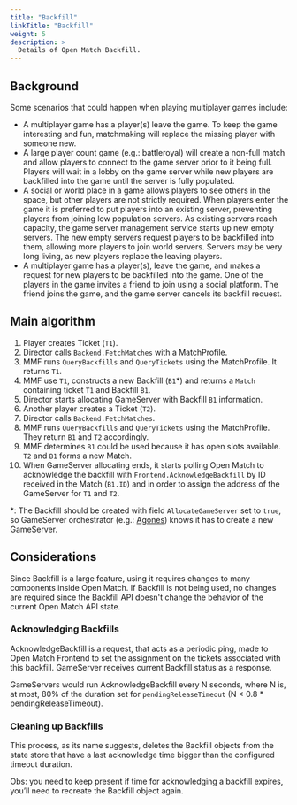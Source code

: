 ```yaml
---
title: "Backfill"
linkTitle: "Backfill"
weight: 5
description: >
  Details of Open Match Backfill.
---
```


## Background

Some scenarios that could happen when playing multiplayer games include:

* A multiplayer game has a player(s) leave the game. To keep the game interesting and fun, matchmaking will replace the missing player with someone new.
* A large player count game (e.g.: battleroyal) will create a non-full match and allow players to connect to the game server prior to it being full. Players will wait in a lobby on the game server while new players are backfilled into the game until the server is fully populated.
* A social or world place in a game allows players to see others in the space, but other players are not strictly required. When players enter the game it is preferred to put players into an existing server, preventing players from joining low population servers. As existing servers reach capacity, the game server management service starts up new empty servers. The new empty servers request players to be backfilled into them, allowing more players to join world servers. Servers may be very long living, as new players replace the leaving players.
* A multiplayer game has a player(s), leave the game, and makes a request for new players to be backfilled into the game. One of the players in the game invites a friend to join using a social platform. The friend joins the game, and the game server cancels its backfill request.

## Main algorithm

1. Player creates Ticket (`T1`).
2. Director calls `Backend.FetchMatches` with a MatchProfile.
3. MMF runs `QueryBackfills` and `QueryTickets` using the MatchProfile. It returns `T1`.
4. MMF use `T1`, constructs a new Backfill (`B1`*) and returns a `Match` containing ticket `T1` and Backfill `B1`.
5. Director starts allocating GameServer with Backfill `B1` information.
6. Another player creates a Ticket (`T2`).
7. Director calls `Backend.FetchMatches`.
8. MMF runs `QueryBackfills` and `QueryTickets` using the MatchProfile. They return `B1` and `T2` accordingly.
9. MMF determines `B1` could be used because it has open slots available. `T2` and `B1` forms a new Match.
10. When GameServer allocating ends, it starts polling Open Match to acknowledge the backfill with `Frontend.AcknowledgeBackfill` by ID received in the Match (`B1.ID`) and in order to assign the address of the GameServer for `T1` and `T2`.

*: The Backfill should be created with field `AllocateGameServer` set to `true`, so GameServer orchestrator (e.g.: [Agones](https://agones.dev/site/)) knows it has to create a new GameServer.

## Considerations

Since Backfill is a large feature, using it requires changes to many components inside Open Match.
If Backfill is not being used, no changes are required since the Backfill API doesn't change 
the behavior of the current Open Match API state.

### Acknowledging Backfills

AcknowledgeBackfill is a request, that acts as a periodic ping, made to Open Match Frontend to set the assignment on the tickets associated with this backfill.
GameServer receives current Backfill status as a response.

GameServers would run AcknowledgeBackfill every N seconds, where N is, at most, 80% of the duration set for `pendingReleaseTimeout` (N < 0.8 * pendingReleaseTimeout).

### Cleaning up Backfills

This process, as its name suggests, deletes the Backfill objects from the state store that have a last acknowledge time bigger than the configured timeout duration.

Obs: you need to keep present if time for acknowledging a backfill expires, you’ll need to recreate the Backfill object again.
